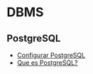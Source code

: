 # DBMS

## PostgreSQL
- [Configurar PostgreSQL](Configurar%20PostgreSQL.md)
- [Que es PostgreSQL?](Que%20es%20PostgreSQL?.md)